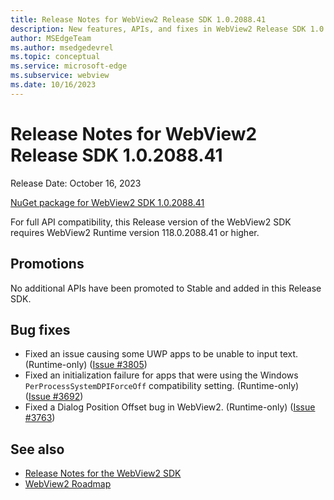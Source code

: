 ```yaml
---
title: Release Notes for WebView2 Release SDK 1.0.2088.41
description: New features, APIs, and fixes in WebView2 Release SDK 1.0.2088.41.
author: MSEdgeTeam
ms.author: msedgedevrel
ms.topic: conceptual
ms.service: microsoft-edge
ms.subservice: webview
ms.date: 10/16/2023
---
```

# Release Notes for WebView2 Release SDK 1.0.2088.41

Release Date: October 16, 2023

[NuGet package for WebView2 SDK 1.0.2088.41](https://www.nuget.org/packages/Microsoft.Web.WebView2/1.0.2088.41)

For full API compatibility, this Release version of the WebView2 SDK requires WebView2 Runtime version 118.0.2088.41 or higher.


<!-- ====================================================================== -->
## Promotions

No additional APIs have been promoted to Stable and added in this Release SDK.


<!-- ====================================================================== -->
## Bug fixes

* Fixed an issue causing some UWP apps to be unable to input text.  (Runtime-only)  ([Issue #3805](https://github.com/MicrosoftEdge/WebView2Feedback/issues/3805))
* Fixed an initialization failure for apps that were using the Windows `PerProcessSystemDPIForceOff` compatibility setting.  (Runtime-only)  ([Issue #3692](https://github.com/MicrosoftEdge/WebView2Feedback/issues/3692))
* Fixed a Dialog Position Offset bug in WebView2.  (Runtime-only)  ([Issue #3763](https://github.com/MicrosoftEdge/WebView2Feedback/issues/3763))


<!-- ====================================================================== -->
## See also

* [Release Notes for the WebView2 SDK](./index.md)
* [WebView2 Roadmap](../roadmap.md)
